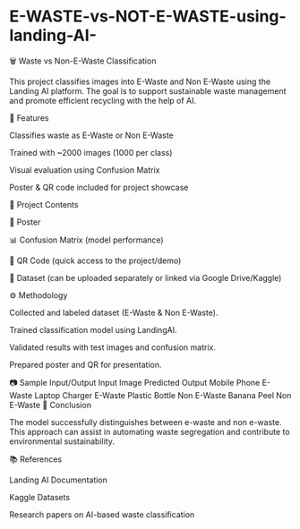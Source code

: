 # E-WASTE-vs-NOT-E-WASTE-using-landing-AI-
🗑 Waste vs Non-E-Waste Classification

This project classifies images into E-Waste and Non E-Waste using the Landing AI platform. The goal is to support sustainable waste management and promote efficient recycling with the help of AI.

🚀 Features

Classifies waste as E-Waste or Non E-Waste

Trained with ~2000 images (1000 per class)

Visual evaluation using Confusion Matrix

Poster & QR code included for project showcase

📂 Project Contents

📄 Poster

📊 Confusion Matrix (model performance)

🔗 QR Code (quick access to the project/demo)

📁 Dataset (can be uploaded separately or linked via Google Drive/Kaggle)

⚙️ Methodology

Collected and labeled dataset (E-Waste & Non E-Waste).

Trained classification model using LandingAI.

Validated results with test images and confusion matrix.

Prepared poster and QR for presentation.

📷 Sample Input/Output
Input Image	Predicted Output
Mobile Phone	E-Waste
Laptop Charger	E-Waste
Plastic Bottle	Non E-Waste
Banana Peel	Non E-Waste
📌 Conclusion

The model successfully distinguishes between e-waste and non e-waste. This approach can assist in automating waste segregation and contribute to environmental sustainability.

📚 References

Landing AI Documentation

Kaggle Datasets

Research papers on AI-based waste classification
